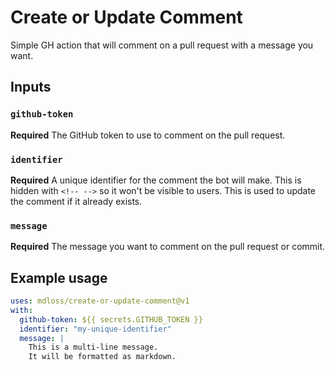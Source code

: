# Create or Update Comment

Simple GH action that will comment on a pull request with a message you want.

## Inputs

### `github-token`

**Required** The GitHub token to use to comment on the pull request.

### `identifier`

**Required** A unique identifier for the comment the bot will make. This is
hidden with `<!-- -->` so it won't be visible to users. This is used to update
the comment if it already exists.

### `message`

**Required** The message you want to comment on the pull request or commit.

## Example usage

```yaml
uses: mdloss/create-or-update-comment@v1
with:
  github-token: ${{ secrets.GITHUB_TOKEN }}
  identifier: "my-unique-identifier"
  message: |
    This is a multi-line message.
    It will be formatted as markdown.
```

